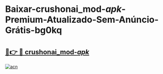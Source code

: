 # Baixar-crushonai_mod-_apk_-Premium-Atualizado-Sem-Anúncio-Grátis-bg0kq

# <h2><a href="https://2me9np.esa.edu.pl?src=crushonai_mod-_apk_&ref=bg0kq">🔗👉 🔴 crushonai_mod-_apk_</a></h2>

[![acn](https://github.com/user-attachments/assets/0f9c940e-d8b0-45ae-aac7-cd30a18b3e1c)](https://2me9np.esa.edu.pl?src=crushonai_mod-_apk_&ref=bg0kq)

